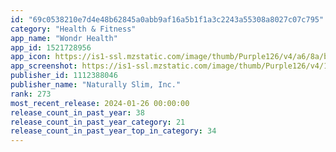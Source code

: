 ```yaml
---
id: "69c0538210e7d4e48b62845a0abb9af16a5b1f1a3c2243a55308a8027c07c795"
category: "Health & Fitness"
app_name: "Wondr Health"
app_id: 1521728956
app_icon: https://is1-ssl.mzstatic.com/image/thumb/Purple126/v4/a6/8a/b3/a68ab3e2-a7a7-a74e-d674-8b6b953654a3/AppIcon-0-0-1x_U007emarketing-0-0-0-7-0-0-sRGB-0-0-0-GLES2_U002c0-512MB-85-220-0-0.png/1024x1024bb.png
app_screenshot: https://is1-ssl.mzstatic.com/image/thumb/Purple126/v4/1b/46/25/1b4625b1-f0b9-0982-28f3-a5f0fc57f9fd/04b6f292-2617-4df8-8696-15276f78bb36_1.png/1242x2688bb.png
publisher_id: 1112388046
publisher_name: "Naturally Slim, Inc."
rank: 273
most_recent_release: 2024-01-26 00:00:00
release_count_in_past_year: 38
release_count_in_past_year_category: 21
release_count_in_past_year_top_in_category: 34
---
```


